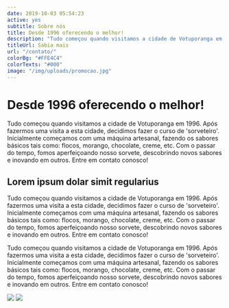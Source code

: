 ```yaml
---
date: 2019-10-03 05:54:23
active: yes
subtitle: Sobre nós
title: Desde 1996 oferecendo o melhor!
description: "Tudo começou quando visitamos a cidade de Votuporanga em 1996. Após fazermos uma visita a esta cidade, decidimos fazer o curso de 'sorveteiro'. Inicialmente começamos com uma máquina artesanal, fazendo os sabores básicos tais como: flocos, morango, chocolate, creme, etc. Com o passar do tempo, fomos aperfeiçoando nosso sorvete, descobrindo novos sabores e inovando em outros. Entre em contato conosco!"
titleUrl: Sabia mais
url: "/contato/"
colorBg: "#FFE4C4"
colorTexts: "#000"
image: "/img/uploads/promocao.jpg"
---
```


# Desde 1996 oferecendo o melhor!

Tudo começou quando visitamos a cidade de Votuporanga em 1996. Após fazermos uma visita a esta cidade, decidimos fazer o curso de 'sorveteiro'. Inicialmente começamos com uma máquina artesanal, fazendo os sabores básicos tais como: flocos, morango, chocolate, creme, etc. Com o passar do tempo, fomos aperfeiçoando nosso sorvete, descobrindo novos sabores e inovando em outros. Entre em contato conosco!

## Lorem ipsum dolar simit regularius

Tudo começou quando visitamos a cidade de Votuporanga em 1996. Após fazermos uma visita a esta cidade, decidimos fazer o curso de 'sorveteiro'. Inicialmente começamos com uma máquina artesanal, fazendo os sabores básicos tais como: flocos, morango, chocolate, creme, etc. Com o passar do tempo, fomos aperfeiçoando nosso sorvete, descobrindo novos sabores e inovando em outros. Entre em contato conosco!

Tudo começou quando visitamos a cidade de Votuporanga em 1996. Após fazermos uma visita a esta cidade, decidimos fazer o curso de 'sorveteiro'. Inicialmente começamos com uma máquina artesanal, fazendo os sabores básicos tais como: flocos, morango, chocolate, creme, etc. Com o passar do tempo, fomos aperfeiçoando nosso sorvete, descobrindo novos sabores e inovando em outros. Entre em contato conosco!

<div class="grid">

![](/img/uploads/promocao.jpg)
![](/img/uploads/promocao.jpg)

</div>
